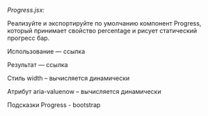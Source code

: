 _Progress.jsx:_


Реализуйте и экспортируйте по умолчанию компонент Progress, который принимает свойство percentage и рисует статический прогресс бар.

Использование — ссылка

Результат — ссылка

Стиль width – вычисляется динамически

Атрибут aria-valuenow – вычисляется динамически


Подсказки
Progress - bootstrap